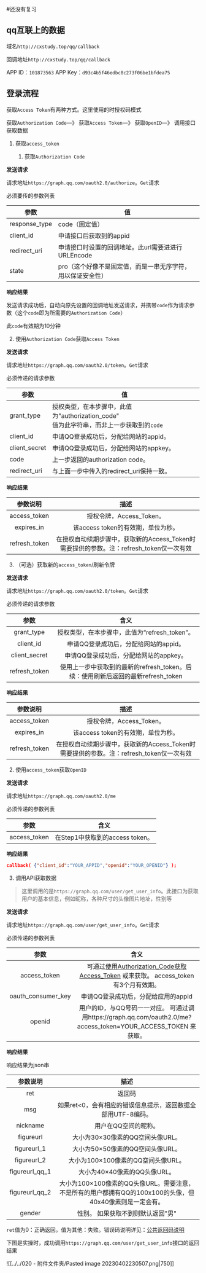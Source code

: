 #还没有复习 

## qq互联上的数据



域名`http://cxstudy.top/qq/callback`

回调地址`http://cxstudy.top/qq/callback`

APP ID：`101873563`
APP Key：`d93c4b5f46edbc8c273f06be1bfdea75`



## 登录流程

获取`Access Token`有两种方式。这里使用的时授权码模式

获取`Authorization Code`—》 获取`Access Token`—》 获取`OpenID`—》 调用接口获取数据

1. 获取`access_token`

   1. 获取`Authorization Code`

**发送请求**

请求地址`https://graph.qq.com/oauth2.0/authorize`。`Get`请求

必须要传的参数列表

| 参数          | 值                                                          |
| ------------- | ----------------------------------------------------------- |
| response_type | code（固定值）                                              |
| client_id     | 申请接口后获取到的appid                                     |
| redirect_uri  | 申请接口时设置的回调地址。此url需要进进行URLEncode          |
| state         | pro（这个好像不是固定值，而是一串无序字符，用以保证安全性） |

**响应结果**

发送请求成功后，自动向原先设置的回调地址发送请求，并携带`code`作为请求参数（这个`code`即为所需要的`Authorization Code`）

此`code`有效期为10分钟

2. 使用`Authorization Code`获取`Access Token`

 **发送请求**

请求地址`https://graph.qq.com/oauth2.0/token`。`Get`请求

必须传递的请求参数

| 参数          | 值                                                           |
| ------------- | ------------------------------------------------------------ |
| grant_type    | 授权类型，在本步骤中，此值为"authorization_code"</br>值为此字符串，而非上一步获取到的`code` |
| client_id     | 申请QQ登录成功后，分配给网站的appid。                        |
| client_secret | 申请QQ登录成功后，分配给网站的appkey。                       |
| code          | 上一步返回的authorization code。                             |
| redirect_uri  | 与上面一步中传入的redirect_uri保持一致。                     |

**响应结果**

  | **参数说明**  |                                        **描述**                                         |
  |:-------------:|:---------------------------------------------------------------------------------------:|
  | access_token  |                                授权令牌，Access_Token。                                 |
  |  expires_in   |                           该access token的有效期，单位为秒。                            |
  | refresh_token | 在授权自动续期步骤中，获取新的Access_Token时需要提供的参数。注：refresh_token仅一次有效 |

3. （可选）获取新的`access_token`/刷新令牌

**发送请求**

请求地址`https://graph.qq.com/oauth2.0/token`。`Get`请求

必须传递的请求参数

  |     参数      |                                       含义                                       |
  |:-------------:|:--------------------------------------------------------------------------------:|
  |  grant_type   |                  授权类型，在本步骤中，此值为“refresh_token”。                   |
  |   client_id   |                      申请QQ登录成功后，分配给网站的appid。                       |
  | client_secret |                      申请QQ登录成功后，分配给网站的appkey。                      |
  | refresh_token | 使用上一步中获取到的最新的refresh_token。后续：使用刷新后返回的最新refresh_token |

**响应结果**

| **参数说明**  |                           **描述**                           |
| :-----------: | :----------------------------------------------------------: |
| access_token  |                   授权令牌，Access_Token。                   |
|  expires_in   |              该access token的有效期，单位为秒。              |
| refresh_token | 在授权自动续期步骤中，获取新的Access_Token时需要提供的参数。注：refresh_token仅一次有效 |

2. 使用`access_token`获取`OpenID`

**发送请求**

请求地址`https://graph.qq.com/oauth2.0/me`

必须传递的参数列表

   |     参数     |              含义               |
   | :----------: | :-----------------------------: |
   | access_token | 在Step1中获取到的access token。 |

   **响应结果**

```json
callback( {"client_id":"YOUR_APPID","openid":"YOUR_OPENID"} );
```


3. 调用API获取数据

> 这里调用的是`https://graph.qq.com/user/get_user_info`。此接口为获取用户的基本信息，例如昵称，各种尺寸的头像图片地址，性别等

**发送请求**

请求地址`https://graph.qq.com/user/get_user_info`。`Get`请求

必须传递的参数列表

|        参数        |                             含义                             |
| :----------------: | :----------------------------------------------------------: |
|    access_token    | 可通过[使用Authorization_Code获取Access_Token](http://wiki.connect.qq.com/使用authorization_code获取access_token) 或来获取。  access_token有3个月有效期。 |
| oauth_consumer_key |             申请QQ登录成功后，分配给应用的appid              |
|       openid       | 用户的ID，与QQ号码一一对应。  可通过调用https://graph.qq.com/oauth2.0/me?access_token=YOUR_ACCESS_TOKEN 来获取。 |

**响应结果**

响应结果为json串

|  **参数说明**  |                           **描述**                           |
| :------------: | :----------------------------------------------------------: |
|      ret       |                            返回码                            |
|      msg       | 如果ret<0，会有相应的错误信息提示，返回数据全部用UTF-8编码。 |
|    nickname    |                     用户在QQ空间的昵称。                     |
|   figureurl    |               大小为30×30像素的QQ空间头像URL。               |
|  figureurl_1   |               大小为50×50像素的QQ空间头像URL。               |
|  figureurl_2   |              大小为100×100像素的QQ空间头像URL。              |
| figureurl_qq_1 |                 大小为40×40像素的QQ头像URL。                 |
| figureurl_qq_2 | 大小为100×100像素的QQ头像URL。需要注意，不是所有的用户都拥有QQ的100x100的头像，但40x40像素则是一定会有。 |
|     gender     |              性别。 如果获取不到则默认返回"男"               |

`ret`值为0：正确返回。值为其他：失败。错误码说明详见：[公共返回码说明](http://wiki.connect.qq.com/公共返回码说明)

下图是实操时，成功调用`https://graph.qq.com/user/get_user_info`接口的返回结果

![[../../020 - 附件文件夹/Pasted image 20230402230507.png|750]]